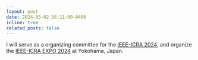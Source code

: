 ```yaml
---
layout: post
date: 2024-05-02 16:11:00-0400
inline: true
related_posts: false
---
```

I will serve as a organizing committee for the [IEEE-ICRA 2024](https://2024.ieee-icra.org/about/#Committee), and organize the [IEEE-ICRA EXPO 2024](https://2024.ieee-icra.org/contribute/icra-expo/) at Yokohama, Japan.
